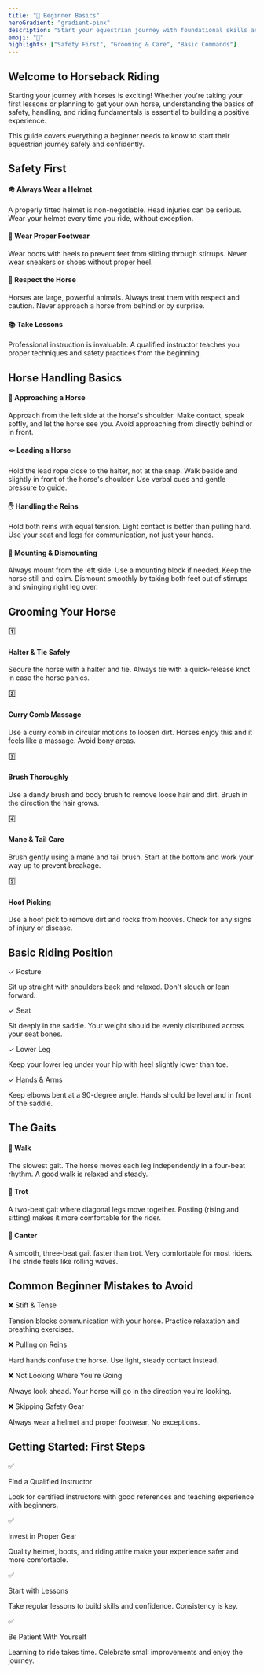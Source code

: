 ```yaml
---
title: "👶 Beginner Basics"
heroGradient: "gradient-pink"
description: "Start your equestrian journey with foundational skills and horse handling fundamentals for new riders."
emoji: "👶"
highlights: ["Safety First", "Grooming & Care", "Basic Commands"]
---
```




<div class="mb-12">
<h2 class="font-playfair text-3xl font-bold mb-6 text-gray-900">Welcome to Horseback Riding</h2>
<p class="text-gray-700 text-lg leading-relaxed mb-4">
Starting your journey with horses is exciting! Whether you're taking your first lessons or planning to get your own horse, understanding the basics of safety, handling, and riding fundamentals is essential to building a positive experience.
</p>
<p class="text-gray-700 text-lg leading-relaxed">
This guide covers everything a beginner needs to know to start their equestrian journey safely and confidently.
</p>
</div>

<div class="mb-12">
<h2 class="font-playfair text-3xl font-bold mb-6 text-gray-900">Safety First</h2>
<div class="space-y-4">
<div class="bg-red-50 rounded-lg p-6 border-l-4 border-red-500">
<h4 class="font-semibold text-gray-900 mb-2">🪖 Always Wear a Helmet</h4>
<p class="text-gray-700">A properly fitted helmet is non-negotiable. Head injuries can be serious. Wear your helmet every time you ride, without exception.</p>
</div>
<div class="bg-red-50 rounded-lg p-6 border-l-4 border-red-500">
<h4 class="font-semibold text-gray-900 mb-2">👢 Wear Proper Footwear</h4>
<p class="text-gray-700">Wear boots with heels to prevent feet from sliding through stirrups. Never wear sneakers or shoes without proper heel.</p>
</div>
<div class="bg-red-50 rounded-lg p-6 border-l-4 border-red-500">
<h4 class="font-semibold text-gray-900 mb-2">🧠 Respect the Horse</h4>
<p class="text-gray-700">Horses are large, powerful animals. Always treat them with respect and caution. Never approach a horse from behind or by surprise.</p>
</div>
<div class="bg-red-50 rounded-lg p-6 border-l-4 border-red-500">
<h4 class="font-semibold text-gray-900 mb-2">📚 Take Lessons</h4>
<p class="text-gray-700">Professional instruction is invaluable. A qualified instructor teaches you proper techniques and safety practices from the beginning.</p>
</div>
</div>
</div>

<div class="mb-12">
<h2 class="font-playfair text-3xl font-bold mb-6 text-gray-900">Horse Handling Basics</h2>
<div class="space-y-6">
<div class="bg-blue-50 rounded-lg p-6 border-l-4 border-blue-500">
<h4 class="font-semibold text-gray-900 mb-3">🤝 Approaching a Horse</h4>
<p class="text-gray-700 mb-2">Approach from the left side at the horse's shoulder. Make contact, speak softly, and let the horse see you. Avoid approaching from directly behind or in front.</p>
</div>
<div class="bg-blue-50 rounded-lg p-6 border-l-4 border-blue-500">
<h4 class="font-semibold text-gray-900 mb-3">🪢 Leading a Horse</h4>
<p class="text-gray-700 mb-2">Hold the lead rope close to the halter, not at the snap. Walk beside and slightly in front of the horse's shoulder. Use verbal cues and gentle pressure to guide.</p>
</div>
<div class="bg-blue-50 rounded-lg p-6 border-l-4 border-blue-500">
<h4 class="font-semibold text-gray-900 mb-3">✋ Handling the Reins</h4>
<p class="text-gray-700 mb-2">Hold both reins with equal tension. Light contact is better than pulling hard. Use your seat and legs for communication, not just your hands.</p>
</div>
<div class="bg-blue-50 rounded-lg p-6 border-l-4 border-blue-500">
<h4 class="font-semibold text-gray-900 mb-3">🚪 Mounting & Dismounting</h4>
<p class="text-gray-700 mb-2">Always mount from the left side. Use a mounting block if needed. Keep the horse still and calm. Dismount smoothly by taking both feet out of stirrups and swinging right leg over.</p>
</div>
</div>
</div>

<div class="mb-12">
<h2 class="font-playfair text-3xl font-bold mb-6 text-gray-900">Grooming Your Horse</h2>
<div class="bg-green-50 rounded-lg p-8 border border-green-200">
<div class="space-y-6">
<div class="flex gap-4">
<span class="text-2xl">1️⃣</span>
<div>
<h4 class="font-semibold text-gray-900 mb-2">Halter & Tie Safely</h4>
<p class="text-gray-700">Secure the horse with a halter and tie. Always tie with a quick-release knot in case the horse panics.</p>
</div>
</div>
<div class="flex gap-4">
<span class="text-2xl">2️⃣</span>
<div>
<h4 class="font-semibold text-gray-900 mb-2">Curry Comb Massage</h4>
<p class="text-gray-700">Use a curry comb in circular motions to loosen dirt. Horses enjoy this and it feels like a massage. Avoid bony areas.</p>
</div>
</div>
<div class="flex gap-4">
<span class="text-2xl">3️⃣</span>
<div>
<h4 class="font-semibold text-gray-900 mb-2">Brush Thoroughly</h4>
<p class="text-gray-700">Use a dandy brush and body brush to remove loose hair and dirt. Brush in the direction the hair grows.</p>
</div>
</div>
<div class="flex gap-4">
<span class="text-2xl">4️⃣</span>
<div>
<h4 class="font-semibold text-gray-900 mb-2">Mane & Tail Care</h4>
<p class="text-gray-700">Brush gently using a mane and tail brush. Start at the bottom and work your way up to prevent breakage.</p>
</div>
</div>
<div class="flex gap-4">
<span class="text-2xl">5️⃣</span>
<div>
<h4 class="font-semibold text-gray-900 mb-2">Hoof Picking</h4>
<p class="text-gray-700">Use a hoof pick to remove dirt and rocks from hooves. Check for any signs of injury or disease.</p>
</div>
</div>
</div>
</div>
</div>

<div class="mb-12">
<h2 class="font-playfair text-3xl font-bold mb-6 text-gray-900">Basic Riding Position</h2>
<div class="grid md:grid-cols-2 gap-4">
<div class="bg-yellow-50 rounded-lg p-4 border border-yellow-200">
<p class="font-semibold text-gray-900">✓ Posture</p>
<p class="text-gray-700 text-sm">Sit up straight with shoulders back and relaxed. Don't slouch or lean forward.</p>
</div>
<div class="bg-yellow-50 rounded-lg p-4 border border-yellow-200">
<p class="font-semibold text-gray-900">✓ Seat</p>
<p class="text-gray-700 text-sm">Sit deeply in the saddle. Your weight should be evenly distributed across your seat bones.</p>
</div>
<div class="bg-yellow-50 rounded-lg p-4 border border-yellow-200">
<p class="font-semibold text-gray-900">✓ Lower Leg</p>
<p class="text-gray-700 text-sm">Keep your lower leg under your hip with heel slightly lower than toe.</p>
</div>
<div class="bg-yellow-50 rounded-lg p-4 border border-yellow-200">
<p class="font-semibold text-gray-900">✓ Hands & Arms</p>
<p class="text-gray-700 text-sm">Keep elbows bent at a 90-degree angle. Hands should be level and in front of the saddle.</p>
</div>
</div>
</div>

<div class="mb-12">
<h2 class="font-playfair text-3xl font-bold mb-6 text-gray-900">The Gaits</h2>
<div class="space-y-4">
<div class="bg-purple-50 rounded-lg p-6 border-l-4 border-purple-500">
<h4 class="font-semibold text-gray-900 mb-2">🚶 Walk</h4>
<p class="text-gray-700">The slowest gait. The horse moves each leg independently in a four-beat rhythm. A good walk is relaxed and steady.</p>
</div>
<div class="bg-purple-50 rounded-lg p-6 border-l-4 border-purple-500">
<h4 class="font-semibold text-gray-900 mb-2">🐾 Trot</h4>
<p class="text-gray-700">A two-beat gait where diagonal legs move together. Posting (rising and sitting) makes it more comfortable for the rider.</p>
</div>
<div class="bg-purple-50 rounded-lg p-6 border-l-4 border-purple-500">
<h4 class="font-semibold text-gray-900 mb-2">🐎 Canter</h4>
<p class="text-gray-700">A smooth, three-beat gait faster than trot. Very comfortable for most riders. The stride feels like rolling waves.</p>
</div>
</div>
</div>

<div class="mb-12">
<h2 class="font-playfair text-3xl font-bold mb-6 text-gray-900">Common Beginner Mistakes to Avoid</h2>
<div class="space-y-3">
<div class="bg-red-50 rounded-lg p-4 border-l-4 border-red-500">
<p class="font-semibold text-gray-900">❌ Stiff & Tense</p>
<p class="text-gray-700 text-sm">Tension blocks communication with your horse. Practice relaxation and breathing exercises.</p>
</div>
<div class="bg-red-50 rounded-lg p-4 border-l-4 border-red-500">
<p class="font-semibold text-gray-900">❌ Pulling on Reins</p>
<p class="text-gray-700 text-sm">Hard hands confuse the horse. Use light, steady contact instead.</p>
</div>
<div class="bg-red-50 rounded-lg p-4 border-l-4 border-red-500">
<p class="font-semibold text-gray-900">❌ Not Looking Where You're Going</p>
<p class="text-gray-700 text-sm">Always look ahead. Your horse will go in the direction you're looking.</p>
</div>
<div class="bg-red-50 rounded-lg p-4 border-l-4 border-red-500">
<p class="font-semibold text-gray-900">❌ Skipping Safety Gear</p>
<p class="text-gray-700 text-sm">Always wear a helmet and proper footwear. No exceptions.</p>
</div>
</div>
</div>

<div class="mb-12">
<h2 class="font-playfair text-3xl font-bold mb-6 text-gray-900">Getting Started: First Steps</h2>
<div class="bg-green-50 rounded-lg p-8 border border-green-200">
<div class="space-y-4">
<div class="flex gap-3">
<span class="text-2xl">✅</span>
<div>
<p class="font-semibold text-gray-900">Find a Qualified Instructor</p>
<p class="text-gray-700">Look for certified instructors with good references and teaching experience with beginners.</p>
</div>
</div>
<div class="flex gap-3">
<span class="text-2xl">✅</span>
<div>
<p class="font-semibold text-gray-900">Invest in Proper Gear</p>
<p class="text-gray-700">Quality helmet, boots, and riding attire make your experience safer and more comfortable.</p>
</div>
</div>
<div class="flex gap-3">
<span class="text-2xl">✅</span>
<div>
<p class="font-semibold text-gray-900">Start with Lessons</p>
<p class="text-gray-700">Take regular lessons to build skills and confidence. Consistency is key.</p>
</div>
</div>
<div class="flex gap-3">
<span class="text-2xl">✅</span>
<div>
<p class="font-semibold text-gray-900">Be Patient With Yourself</p>
<p class="text-gray-700">Learning to ride takes time. Celebrate small improvements and enjoy the journey.</p>
</div>
</div>
</div>
</div>
</div>
</div>
</div>
</div>
</div>
</div>
</div>
